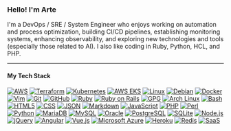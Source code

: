 ### Hello! I'm Arte 

I'm a DevOps / SRE / System Engineer who enjoys working on automation and process optimization, building CI/CD pipelines, establishing monitoring systems, enhancing observability, and exploring new technologies and tools (especially those related to AI). I also like coding in Ruby, Python, HCL, and PHP.

---
#### My Tech Stack

[![AWS](https://img.shields.io/badge/AWS-sdf77?style=plastic&logo=amazonwebservices&logoColor=white&color=%23ff9900)](https://aws.amazon.com/)
[![Terraform](https://img.shields.io/badge/terraform-sdf77?style=plastic&logo=terraform&logoColor=white)](https://www.terraform.io/)
[![Kubernetes](https://img.shields.io/badge/Kubernetes-sdf77?style=plastic&logo=kubernetes&logoColor=white&color=%23326de5)](https://kubernetes.io/)
[![AWS EKS](https://img.shields.io/badge/EKS-sdf77?style=plastic&logo=amazoneks&logoColor=%23f4901f&color=white)](https://aws.amazon.com/eks/)
[![Linux](https://img.shields.io/badge/Linux-OS-blue?style=plastic&logo=linux&logoColor=white)](https://www.linux.org/)
[![Debian](https://img.shields.io/badge/Debian-OS-blue?style=plastic&logo=debian&logoColor=white)](https://www.debian.org/)
[![Docker](https://img.shields.io/badge/Docker-2496ED?style=plastic&logo=docker&logoColor=white)](https://www.docker.com/)
[![Vim](https://img.shields.io/badge/Vim-Editor-019733?style=plastic&logo=vim&logoColor=white)](https://www.vim.org/)
[![Git](https://img.shields.io/badge/Git-VCS-orange?style=plastic&logo=git&logoColor=white)](https://github.com/felipealfonsog)
[![GitHub](https://img.shields.io/badge/GitHub-100000?style=plastic&logo=github&logoColor=white)](https://github.com/)
[![Ruby](https://img.shields.io/badge/Ruby-CC342D?style=plastic&logo=ruby&logoColor=white)](https://www.ruby-lang.org/en/)
[![Ruby on Rails](https://img.shields.io/badge/Ruby_on_Rails-CC0000?style=plastic&logo=ruby%20on%20rails&logoColor=white)](https://rubyonrails.org/)
[![GPG](https://img.shields.io/badge/GPG-Key-blue?style=plastic&logo=gnu%20privacy%20guard&logoColor=white)](https://gnupg.org/)
[![Arch Linux](https://img.shields.io/badge/Arch%20Linux-OS-blue?style=plastic&logo=arch%20linux&logoColor=white)](https://www.archlinux.org/)
[![Bash](https://img.shields.io/badge/Bash-4EAA25?style=plastic&logo=gnu%20bash&logoColor=white)](https://www.gnu.org/software/bash/)
[![HTML5](https://img.shields.io/badge/HTML5-E34F26?style=plastic&logo=html5&logoColor=white)](https://developer.mozilla.org/en-US/docs/Web/Guide/HTML/HTML5)
[![CSS](https://img.shields.io/badge/CSS-1572B6?style=plastic&logo=css3&logoColor=white)](https://developer.mozilla.org/en-US/docs/Web/CSS)
[![JSON](https://img.shields.io/badge/JSON-000000?style=plastic&logo=json&logoColor=white)](https://www.json.org/)
[![Markdown](https://img.shields.io/badge/Markdown-000000?style=plastic&logo=markdown&logoColor=white)](https://www.markdownguide.org/)
[![JavaScript](https://img.shields.io/badge/JavaScript-F7DF1E?style=plastic&logo=javascript&logoColor=black)](https://developer.mozilla.org/en-US/docs/Web/JavaScript)
[![PHP](https://img.shields.io/badge/PHP-777BB4?style=plastic&logo=php&logoColor=white)](https://www.php.net/)
[![Perl](https://img.shields.io/badge/Perl-39457E?style=plastic&logo=perl&logoColor=white)](https://www.perl.org/)
[![Python](https://img.shields.io/badge/Python-3776AB?style=plastic&logo=python&logoColor=white)](https://www.python.org/)
[![MariaDB](https://img.shields.io/badge/MariaDB-003545?style=plastic&logo=mariadb&logoColor=white)](https://mariadb.org/)
[![MySQL](https://img.shields.io/badge/MySQL-4479A1?style=plastic&logo=mysql&logoColor=white)](https://www.mysql.com/)
[![Oracle](https://img.shields.io/badge/Oracle-F80000?style=plastic&logo=oracle&logoColor=white)](https://www.oracle.com/database/)
[![PostgreSQL](https://img.shields.io/badge/PostgreSQL-336791?style=plastic&logo=postgresql&logoColor=white)](https://www.postgresql.org/)
[![SQLite](https://img.shields.io/badge/SQLite-003B57?style=plastic&logo=sqlite&logoColor=white)](https://www.sqlite.org/)
[![Node.js](https://img.shields.io/badge/Node.js-339933?style=plastic&logo=node.js&logoColor=white)](https://nodejs.org/)
[![jQuery](https://img.shields.io/badge/jQuery-0769AD?style=plastic&logo=jquery&logoColor=white)](https://jquery.com/)
[![Angular](https://img.shields.io/badge/Angular-DD0031?style=plastic&logo=angular&logoColor=white)](https://angular.io/)
[![Vue.js](https://img.shields.io/badge/Vue.js-4FC08D?style=plastic&logo=vue.js&logoColor=white)](https://vuejs.org/)
[![Microsoft Azure](https://img.shields.io/badge/Microsoft%20Azure-0089D6?style=plastic&logo=microsoft-azure&logoColor=white)](https://azure.microsoft.com/)
[![Heroku](https://img.shields.io/badge/Heroku-430098?style=plastic&logo=heroku&logoColor=white)](https://www.heroku.com/)
[![Redis](https://img.shields.io/badge/Redis-DC382D?style=plastic&logo=redis&logoColor=white)](https://redis.io/)
[![SaaS](https://img.shields.io/badge/SaaS-FF4088?style=plastic&logo=sass&logoColor=white)](https://en.wikipedia.org/wiki/Software_as_a_service)



<!--
Contact me: 


---
#### Recent projects 

[![a repo](https://github-readme-stats.vercel.app/api/pin?username=ArteChp&repo=aws-policy-checker )](https://github.com/ArteChp/aws-policy-checker)
[![a repo](https://github-readme-stats.vercel.app/api/pin?username=ArteChp&repo=cicd-terraform-aws-ecs-rds )](https://github.com/ArteChp/cicd-terraform-aws-ecs-rds)
[![a repo](https://github-readme-stats.vercel.app/api/pin?username=ArteChp&repo=redmine_words_pro )](https://github.com/ArteChp/redmine_words_pro)
[![a repo](https://github-readme-stats.vercel.app/api/pin?username=ArteChp&repo=elk-apache-nifi-monit )](https://github.com/ArteChp/elk-apache-nifi-monit)


<br/>

-->

